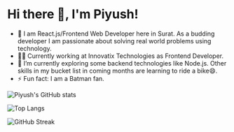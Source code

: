 <h1>Hi there 👋, I'm Piyush!</h1>

- 🔭 I am React.js/Frontend Web Developer here in Surat. As a budding developer I am passionate about solving real world problems using technology.
- 🧑‍💻 Currently working at Innovatix Technologies as Frontend Developer.
- 🌱 I’m currently exploring some backend technologies like Node.js. Other skills in my bucket list in coming months are learning to ride a bike😄.
- ⚡ Fun fact: I am a Batman fan.


![Piyush's GitHub stats](https://github-readme-stats.vercel.app/api?username=piyushg3803&show_icons=true&theme=radical)

![Top Langs](https://github-readme-stats.vercel.app/api/top-langs/?username=piyushg3803&layout=compact&theme=radical)

![GitHub Streak](https://github-readme-streak-stats.herokuapp.com/?user=piyushg3803&theme=radical)


